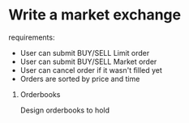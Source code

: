 # Write a market exchange

requirements:
* User can submit BUY/SELL Limit order
* User can submit BUY/SELL Market order
* User can cancel order if it wasn't filled yet
* Orders are sorted by price and time

1. Orderbooks

    Design orderbooks to hold 